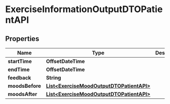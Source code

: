 

# ExerciseInformationOutputDTOPatientAPI


## Properties

| Name | Type | Description | Notes |
|------------ | ------------- | ------------- | -------------|
|**startTime** | **OffsetDateTime** |  |  [optional] |
|**endTime** | **OffsetDateTime** |  |  [optional] |
|**feedback** | **String** |  |  [optional] |
|**moodsBefore** | [**List&lt;ExerciseMoodOutputDTOPatientAPI&gt;**](ExerciseMoodOutputDTOPatientAPI.md) |  |  [optional] |
|**moodsAfter** | [**List&lt;ExerciseMoodOutputDTOPatientAPI&gt;**](ExerciseMoodOutputDTOPatientAPI.md) |  |  [optional] |



